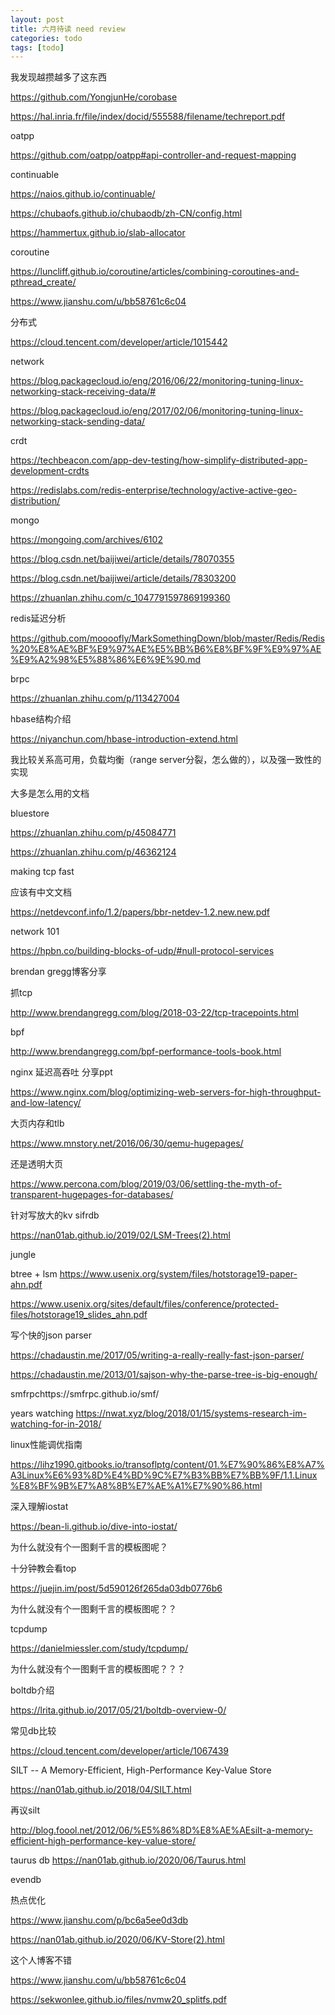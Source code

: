 ```yaml
---
layout: post
title: 六月待读 need review 
categories: todo
tags: [todo]
---
```

我发现越攒越多了这东西

https://github.com/YongjunHe/corobase

https://hal.inria.fr/file/index/docid/555588/filename/techreport.pdf

oatpp

https://github.com/oatpp/oatpp#api-controller-and-request-mapping

continuable

https://naios.github.io/continuable/

https://chubaofs.github.io/chubaodb/zh-CN/config.html

https://hammertux.github.io/slab-allocator

coroutine

https://luncliff.github.io/coroutine/articles/combining-coroutines-and-pthread_create/

https://www.jianshu.com/u/bb58761c6c04

分布式

https://cloud.tencent.com/developer/article/1015442

network

https://blog.packagecloud.io/eng/2016/06/22/monitoring-tuning-linux-networking-stack-receiving-data/#

https://blog.packagecloud.io/eng/2017/02/06/monitoring-tuning-linux-networking-stack-sending-data/

crdt

https://techbeacon.com/app-dev-testing/how-simplify-distributed-app-development-crdts

https://redislabs.com/redis-enterprise/technology/active-active-geo-distribution/

mongo

https://mongoing.com/archives/6102

https://blog.csdn.net/baijiwei/article/details/78070355

https://blog.csdn.net/baijiwei/article/details/78303200

https://zhuanlan.zhihu.com/c_1047791597869199360

redis延迟分析

https://github.com/moooofly/MarkSomethingDown/blob/master/Redis/Redis%20%E8%AE%BF%E9%97%AE%E5%BB%B6%E8%BF%9F%E9%97%AE%E9%A2%98%E5%88%86%E6%9E%90.md

brpc

https://zhuanlan.zhihu.com/p/113427004

hbase结构介绍

https://niyanchun.com/hbase-introduction-extend.html

我比较关系高可用，负载均衡（range server分裂，怎么做的），以及强一致性的实现

大多是怎么用的文档

bluestore

https://zhuanlan.zhihu.com/p/45084771

https://zhuanlan.zhihu.com/p/46362124

making tcp fast

应该有中文文档

https://netdevconf.info/1.2/papers/bbr-netdev-1.2.new.new.pdf

network 101

https://hpbn.co/building-blocks-of-udp/#null-protocol-services

brendan gregg博客分享

抓tcp

http://www.brendangregg.com/blog/2018-03-22/tcp-tracepoints.html

bpf

http://www.brendangregg.com/bpf-performance-tools-book.html

nginx 延迟高吞吐 分享ppt

https://www.nginx.com/blog/optimizing-web-servers-for-high-throughput-and-low-latency/

大页内存和tlb

https://www.mnstory.net/2016/06/30/qemu-hugepages/

还是透明大页

https://www.percona.com/blog/2019/03/06/settling-the-myth-of-transparent-hugepages-for-databases/

针对写放大的kv sifrdb

https://nan01ab.github.io/2019/02/LSM-Trees(2).html

jungle

btree + lsm https://www.usenix.org/system/files/hotstorage19-paper-ahn.pdf

https://www.usenix.org/sites/default/files/conference/protected-files/hotstorage19_slides_ahn.pdf

写个快的json parser

https://chadaustin.me/2017/05/writing-a-really-really-fast-json-parser/

https://chadaustin.me/2013/01/sajson-why-the-parse-tree-is-big-enough/

smfrpchttps://smfrpc.github.io/smf/

years watching https://nwat.xyz/blog/2018/01/15/systems-research-im-watching-for-in-2018/

linux性能调优指南

https://lihz1990.gitbooks.io/transoflptg/content/01.%E7%90%86%E8%A7%A3Linux%E6%93%8D%E4%BD%9C%E7%B3%BB%E7%BB%9F/1.1.Linux%E8%BF%9B%E7%A8%8B%E7%AE%A1%E7%90%86.html


深入理解iostat

https://bean-li.github.io/dive-into-iostat/

为什么就没有个一图剩千言的模板图呢？

十分钟教会看top

https://juejin.im/post/5d590126f265da03db0776b6

为什么就没有个一图剩千言的模板图呢？？

tcpdump

https://danielmiessler.com/study/tcpdump/

为什么就没有个一图剩千言的模板图呢？？？

boltdb介绍

https://lrita.github.io/2017/05/21/boltdb-overview-0/

常见db比较

https://cloud.tencent.com/developer/article/1067439

SILT -- A Memory-Efficient, High-Performance Key-Value Store

https://nan01ab.github.io/2018/04/SILT.html

再议silt

http://blog.foool.net/2012/06/%E5%86%8D%E8%AE%AEsilt-a-memory-efficient-high-performance-key-value-store/

taurus db https://nan01ab.github.io/2020/06/Taurus.html

evendb

热点优化

https://www.jianshu.com/p/bc6a5ee0d3db

https://nan01ab.github.io/2020/06/KV-Store(2).html

这个人博客不错

https://www.jianshu.com/u/bb58761c6c04

https://sekwonlee.github.io/files/nvmw20_splitfs.pdf



